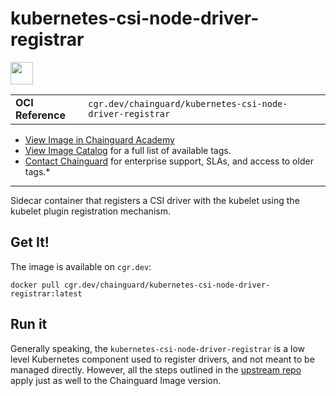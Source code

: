 <!--monopod:start-->
# kubernetes-csi-node-driver-registrar

<!--url:start-->
<a href="https://github.com/kubernetes-csi/node-driver-registrar">
<!--logo:start-->
  <img src="https://storage.googleapis.com/chainguard-academy/logos/kubernetes-csi-node-driver-registrar/logo.svg" width="36px" height="36px" />
<!--logo:end-->
</a>
<!--url:end-->

| | |
| - | - |
| **OCI Reference** | `cgr.dev/chainguard/kubernetes-csi-node-driver-registrar` |

* [View Image in Chainguard Academy](https://edu.chainguard.dev/chainguard/chainguard-images/reference/kubernetes-csi-node-driver-registrar/overview/)
* [View Image Catalog](https://console.enforce.dev/images/catalog) for a full list of available tags.
* [Contact Chainguard](https://www.chainguard.dev/chainguard-images) for enterprise support, SLAs, and access to older tags.*
---
<!--monopod:end-->

<!--overview:start-->
 Sidecar container that registers a CSI driver with the kubelet using the kubelet plugin registration mechanism. 
<!--overview:end-->

<!--getting:start-->
## Get It!
The image is available on `cgr.dev`:

```
docker pull cgr.dev/chainguard/kubernetes-csi-node-driver-registrar:latest
```
<!--getting:end-->

<!--body:start-->
## Run it

Generally speaking, the `kubernetes-csi-node-driver-registrar` is a low level Kubernetes component used to register drivers, and not meant to be managed directly. However, all the steps outlined in the [upstream repo](https://github.com/kubernetes-csi/node-driver-registrar) apply just as well to the Chainguard Image version.
<!--body:end-->

